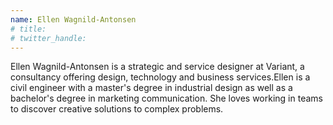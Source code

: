 ```yaml
---
name: Ellen Wagnild-Antonsen
# title: 
# twitter_handle: 
---
```

Ellen Wagnild-Antonsen is a strategic and service designer at Variant, a consultancy offering design, technology and business services.Ellen is a civil engineer with a master's degree in industrial design as well as a bachelor's degree in marketing communication. She loves working in teams to discover creative solutions to complex problems.
